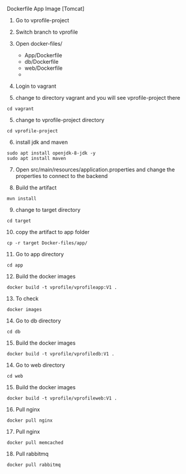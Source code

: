 Dockerfile App Image [Tomcat]

1. Go to vprofile-project

2. Switch branch to vprofile

3. Open docker-files/

   - App/Dockerfile
   - db/Dockerfile
   - web/Dockerfile
   -

4. Login to vagrant

5. change to directory vagrant and you will see vprofile-project there

```
cd vagrant
```

5. change to vprofile-project directory

```
cd vprofile-project
```

6. install jdk and maven

```
sudo apt install openjdk-8-jdk -y
sudo apt install maven
```

7. Open src/main/resources/application.properties and change the properties to connect to the backend

8. Build the artifact

```
mvn install
```

9. change to target directory

```
cd target
```

10. copy the artifact to app folder

```
cp -r target Docker-files/app/
```

11. Go to app directory

```
cd app
```

12. Build the docker images

```
docker build -t vprofile/vprofileapp:V1 .
```

13. To check

```
docker images
```

14. Go to db directory

```
cd db
```

15. Build the docker images

```
docker build -t vprofile/vprofiledb:V1 .
```

14. Go to web directory

```
cd web
```

15. Build the docker images

```
docker build -t vprofile/vprofileweb:V1 .
```

16. Pull nginx

```
docker pull nginx
```

17. Pull nginx

```
docker pull memcached
```

18. Pull rabbitmq

```
docker pull rabbitmq
```
